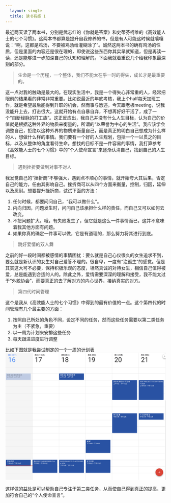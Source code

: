 ```yaml
---
  layout: single
  title: 读书有感 1
---
```

最近两天读了两本书，分别是武志红的《你就是答案》和史蒂芬柯维的《高效能人士的七个习惯》。这两本书都算是提升自我修养的书，但是有人可能这时候就嚷嚷说：“啊，这都是鸡汤，不要被鸡汤给灌糊涂了”。诚然这两本书的确有鸡汤的性质，但是里面的内容还是很在理的，即使说这些东西你其实早就知道，但是再读一读，还是能够进一步加深自己的认知和理解的。下面我就着重说几个给我印象最深刻的部分。

> 生命是一个历程，一个整体，我们不能太在乎一时的得失，成长才是最重要的。

这一点对我的触动是最大的。在现实生活中，我是一个得失心非常重的人，经常把眼前的结果看的非常非常重要。比如说最近的年底考核，我上个half每天加班工作，就是希望最后能得到升职的机会，然而事与愿违，今天跟老板meeting，说我没能升上去，打击很大。这就开始有点自暴自弃，不想再好好干活了，成了一个“自断经脉的打工族”。这正反应出，我自己并没有什么人生目标，认为自己的价值就是根据这种外界的物质来衡量的，所谓的“以荣誉为中心的生活”。我应该学会调整自己，拒绝以这种外界的物质来衡量自己，而是真正的明白自己想成为什么样的人，想做什么样的事情。我们要有一个好的人生规划，包括一个一以贯之的目标，以及从整体的角度看待生命。想找的目标不是一件容易的事情，我打算参考《高效能人士的七个习惯》中的“个人使命宣言”来逐渐认清自己，找到自己的人生目标。

> 遇到挫折要做到对事不对人

我发觉自己的“挫折商”不够强大，遇到点不顺心的事情，就开始夸大其后果，否定自己的能力，任由其影响自己。挫折商可以从四个方面来衡量，控制，归因，延伸以及忍耐。想要提升挫折商，试试下面的方法：
1. 任何时候，都要问问自己，“我可以做什么”。
2. 内向归因，问题发生时，问问自己该承担什么样的责任，而自己又可以如何去改变。
3. 不把问题扩大。哦，有失败发生了，但它就是这么一件事情而已，这并不意味着我其他方面有问题。
4. 如果你真的确定一件事可以做，它是有道理的，那么努力将其进行到底。

> 跳好爱情的双人舞

之前的好一段时间都被感情的事情困扰：要么就是自己心仪很久的女生追求不到，要么就是新认识的女生对自己爱答不理的。很自卑，一度有“注孤生”的感觉。但是其实这大可不必要，保持积极乐观的态度，坦然真诚的对待女生，相信自己值得被爱，总是能遇到合适的人的。除此之外，爱情需要深深的理解和接受，我不能太过于“外貌协会”，而要真正的去了解对方的内心世界，接纳真实的对方。

> 第四代时间管理

这个是我从《高效能人士的七个习惯》中得到的最有价值的一点。这个第四代的时间管理有几个最主要的方面：
1. 按照自己所处的角色不同，设定不同的任务，然而这些任务需要以第二类任务为主（不紧急，重要）
2. 以一周为计划来安排这些任务
3. 每天跟进进度进行调整

比如下图就是我尝试制定的一个一周的计划表
![一周计划表](/assets/weekly_schedule.png)

这样做的益处是可以帮助自己专注于第二类任务，从而使自己得到真正的提高，更加符合自己的“个人使命宣言”。
